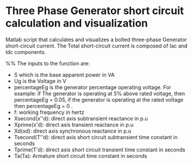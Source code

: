 # Three Phase Generator short circuit calculation and visualization
Matlab script that calculates and visualizes a bolted three-phase Generator short-circuit current.
The Total short-circuit current is composed of Iac and Idc components.

%% The inputs to the function are:

- S which is the base apparent power in VA
- Ug is the Voltage in V
- percentageEg is the generator percentage operating voltage. For example: if The generator is operating at 5% above rated voltage, then percentageEg = 0.05, if the generator is operating at the rated voltage then percentageEg = 0 .
- f: working frequency in hertz
- Xsecond(x''d): direct axis subtransient reactance in p.u
- Xprime(x'd): direct axis transient reactance in p.u
- Xd(xd): direct axis synchronous reactance in p.u
- Tsecond(T''d): direct axis short circuit subtransient time constant in seconds
- Tprime(T'd): direct axis short circuit transient time constant in seconds
- Ta(Ta): Armature short circuit time constant in seconds

